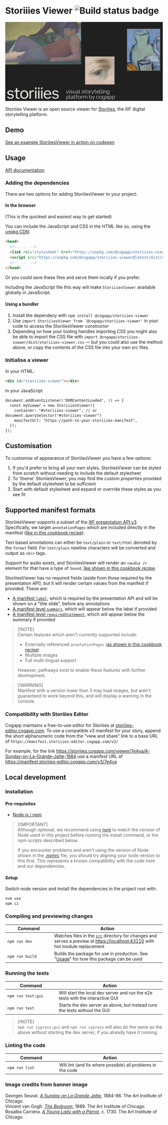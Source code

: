 # Storiiies Viewer ![Build status badge](https://github.com/CogappLabs/StoriiiesViewer/actions/workflows/build.yml/badge.svg)

![Storiies promotional banner](docs/Storiies_banner_1280_95.jpg)

Storiiies Viewer is an open source viewer for [Storiiies](https://www.cogapp.com/r-d/storiiies), the IIIF digital storytelling platform.

## Demo

[See an example StoriiiesViewer in action on codepen](https://codepen.io/Cogapp/pen/JjxbjGz)

## Usage

[API documentation](https://cogapplabs.github.io/StoriiiesViewer/api)

### Adding the dependencies

There are two options for adding StoriiiesViewer to your project:

#### In the browser

(This is the quickest and easiest way to get started)

You can include the JavaScript and CSS in the HTML like so, using the [unpkg CDN](https://unpkg.com/):

```HTML
<head>
  <!-- ... -->
  <link rel="stylesheet" href="https://unpkg.com/@cogapp/storiiies-viewer@latest/dist/storiiies-viewer.css">
  <script src="https://unpkg.com/@cogapp/storiiies-viewer@latest/dist/umd/storiiies-viewer.js"></script>
  <!-- ... -->
</head>
```

Or you could save these files and serve them locally if you prefer.

Including the JavaScript file this way will make `StoriiiesViewer` available globally in JavaScript.

#### Using a bundler

1. Install the dependecy with `npm install @cogapp/storiiies-viewer`
2. Use `import StoriiiesViewer from '@cogapp/storiiies-viewer'` in your code to access the StoriiiesViewer constructor
3. Depending on how your tooling handles importing CSS you might also be able to import the CSS file with `import @cogapp/storiiies-viewer/dist/storiiies-viewer.css` — but you could also use the method above, or copy the contents of the CSS file into your own src files.

### Initialise a viewer

In your HTML:

```HTML
<div id="storiiies-viewer"></div>
```

In your JavaScript

```JS
document.addEventListener('DOMContentLoaded', () => {
  const myViewer = new StoriiiesViewer({
    container: "#storiiies-viewer", // or document.querySelector("#storiiies-viewer")
    manifestUrl: "https://path-to-your-storiiies-manifest",
  });
});
```

## Customisation

To customise of appearance of StoriiiesViewer you have a few options:

1. If you'd prefer to bring all your own styles, StoriiiesViewer can be styled from scratch without needing to include the default stylesheet
2. To 'theme' StoriiiesViewer, you may find the custom properties provided by the default stylesheet to be sufficient
3. Start with default stylesheet and expand or override these styles as you see fit

## Supported manifest formats

StoriiiesViewer supports a subset of the [IIIF presentation API v3](https://iiif.io/api/presentation/3.0/). Specifically, we target `annotationPages` which are included directly in the manifest ([like in this cookbook recipe](https://iiif.io/api/cookbook/recipe/0258-tagging-external-resource/)).

Text based annotations can either be `text/plain` or `text/html` denoted by the `format` field. For `text/plain` newline characters will be converted and output as `<br>` tags.

Support for audio exists, and StoriiiesViewer will render an `<audio />` element for that have a type of `Sound`, [like shown in this cookbook recipe](https://iiif.io/api/cookbook/recipe/0002-mvm-audio/).

StoriiiesViewer has no required fields (aside from those required by the presentation API), but it will render certain values from the manifest if provided. These are:

- [A manifest `label`](https://iiif.io/api/presentation/3.0/#label), which is required by the presentation API and will be shown on a "title slide", before any annotations
- [A manifest level `summary`](https://iiif.io/api/presentation/3.0/#summary), which will appear below the label if provided
- [A manifest level `requiredStatement`](https://iiif.io/api/presentation/3.0/#requiredstatement), which will appear below the summary if provided

> [!NOTE]<br>
> Certain features which aren't currently supported include:
>
> - Externally referenced `annotationPages` ([as shown in this cookbook recipe](https://iiif.io/api/cookbook/recipe/0306-linking-annotations-to-manifests/))
> - Multiple images
> - Full multi-lingual support
>
> However, pathways exist to enable these features with further development.

> [!WARNING]<br>
> Manifest with a version lower than 3 may load images, but aren't guaranteed to work beyond this, and will display a warning in the console.

### Compatibility with Storiiies Editor

Cogapp maintains a free-to-use editor for Storiiies at [storiiies-editor.cogapp.com](https://storiiies-editor.cogapp.com/). To use a compatible v3 manifest for your story, append the short alphanumeric code from the "view and share" link to a base URL of `https://manifest.storiiies-editor.cogapp.com/v3/`

For example, for the link <https://storiiies.cogapp.com/viewer/7e4va/A-Sunday-on-La-Grande-Jatte-1884> use a manifest URL of <https://manifest.storiiies-editor.cogapp.com/v3/7e4va>

## Local development

### Installation

#### Pre-requisites

- [Node.js / npm](https://docs.npmjs.com/downloading-and-installing-node-js-and-npm)

> [!IMPORTANT]<br>
> Although optional, we recommend using [nvm](https://github.com/nvm-sh/nvm) to match the version of Node used in this project before running the install command, or the npm scripts described below.
>
> If you encounter problems and aren't using the version of Node shown in the [.nvmrc](.nvmrc) file, you should try aligning your node version to this first. This represents a known compatibility with the code here and our dependencies.

#### Setup

Switch node version and install the dependencies in the project root with:

```console
nvm use
npm ci
```

### Compiling and previewing changes

<table width="100%">
  <thead>
    <tr>
      <th width="300px">Command</th>
      <th width="800px">Action</th>
    </tr>
  </thead>
  <tbody>
    <tr>
      <td><code>npm run dev</code></td>
      <td>Watches files in the <a href="./src"><code>src</code></a> directory for changes and serves a preview at <a href="https://localhost:43110">https://localhost:43110</a> with hot module replacement</td>
    </tr>
    <tr>
      <td><code>npm run build</code></td>
      <td>Builds the package for use in production. See "<a href="#usage">Usage</a>" for how this package can be used</td>
    </tr>
  </tbody>
</table>

### Running the tests

<table width="100%">
  <thead>
    <tr>
      <th width="300px">Command</th>
      <th width="800px">Action</th>
    </tr>
  </thead>
  <tbody>
    <tr>
      <td><code>npm run test:gui</code></td>
      <td>Will start the local dev server and run the e2e tests with the interactive GUI</td>
    </tr>
    <tr>
      <td><code>npm run test</code></td>
      <td> Starts the dev server as above, but instead runs the tests without the GUI</td>
    </tr>
  </tbody>
</table>

> [!NOTE]<br>
> `npm run cypress:gui` and `npm run cypress` will also do the same as the above _without_ starting the dev server, if you already have it running.

### Linting the code

<table width="100%">
  <thead>
    <tr>
      <th width="300px">Command</th>
      <th width="800px">Action</th>
    </tr>
  </thead>
  <tbody>
    <tr>
      <td><code>npm run lint</code></td>
      <td>Will lint (and fix where possible) all problems in the code</td>
    </tr>
  </tbody>
</table>

### Image credits from banner image

Georges Seurat. _[A Sunday on La Grande Jatte](https://www.artic.edu/artworks/27992/a-sunday-on-la-grande-jatte-1884)_, 1884-86. The Art Institute of Chicago.<br>
Vincent van Gogh. _[The Bedroom](https://www.artic.edu/artworks/28560/the-bedroom)_, 1889. The Art Institute of Chicago.<br>
Rosalba Carriera. _[A Young Lady with a Parrot](https://www.artic.edu/artworks/103887/a-young-lady-with-a-parrot)_, c. 1730. The Art Institute of Chicago.
